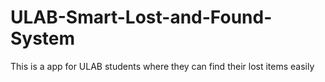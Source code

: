 # ULAB-Smart-Lost-and-Found-System
This is a app for ULAB students where they can find their lost items easily
